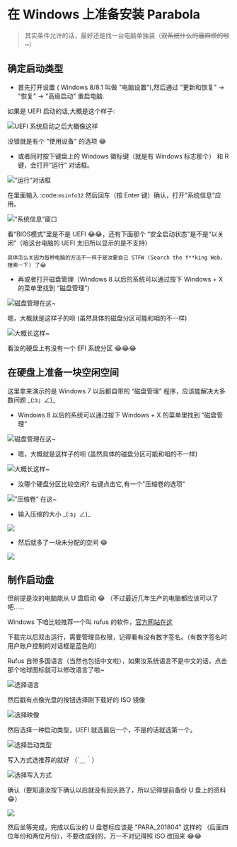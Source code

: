 # 在 Windows 上准备安装 Parabola

> 其实条件允许的话，最好还是找一台电脑单独装（<s>双系统什么的最麻烦的啦~</s>）

确定启动类型
----------------------------------------

* 首先打开设置 ( Windows 8/8.1 叫做 "电脑设置"),然后通过 "更新和恢复" -> "恢复" -> "高级启动" 重启电脑.

如果是 UEFI 启动的话,大概是这个样子:

![UEFI 系统启动之后大概像这样](/assets/getting_ready_for_install_parabola/0.png)

没错就是有个 "使用设备" 的选项 😂

* 或者同时按下键盘上的 Windows 徽标键（就是有 Windows 标志那个） 和 R 键，会打开“运行” 对话框。

![“运行”对话框](/assets/getting_ready_for_install_parabola/1.png)


在里面输入 :code:`msinfo32` 然后回车（按 Enter 键）确认，打开”系统信息”应用。

![“系统信息”窗口](/assets/getting_ready_for_install_parabola/2.png)

看“BIOS模式”里是不是 UEFI 😂😂，还有下面那个 “安全启动状态”是不是“以关闭”（咱这台电脑的 UEFI 太旧所以显示的是不支持）


    具体怎么关因为每种电脑的方法不一样于是汝要自己 STFW (Search the f**king Web，搜索一下) 了😂

* 再或者打开磁盘管理（Windows 8 以后的系统可以通过按下 Windows + X 的菜单里找到 “磁盘管理”）

![磁盘管理在这~](/assets/getting_ready_for_install_parabola/01.png)

嗯，大概就是这样子的呗 (虽然具体的磁盘分区可能和咱的不一样)

![大概长这样~](/assets/getting_ready_for_install_parabola/02.png)

看汝的硬盘上有没有一个 EFI 系统分区 😂😂😂

在硬盘上准备一块空闲空间
---------------------------------------

这里拿来演示的是 Windows 7 以后都自带的 “磁盘管理” 程序，应该能解决大多数问题 \_(:з」∠)\_

* Windows 8 以后的系统可以通过按下 Windows + X 的菜单里找到 “磁盘管理”

![磁盘管理在这~](/assets/getting_ready_for_install_parabola/01.png)
* 嗯，大概就是这样子的呗 (虽然具体的磁盘分区可能和咱的不一样)

![大概长这样~](/assets/getting_ready_for_install_parabola/02.png)


* 汝哪个硬盘分区比较空闲? 右键点击它,有一个"压缩卷的选项"

![”压缩卷“ 在这~](/assets/getting_ready_for_install_parabola/03.png)

* 输入压缩的大小 \_(:з」∠)\_

![](/assets/getting_ready_for_install_parabola/04.png)

* 然后就多了一块未分配的空间 😂

![](/assets/getting_ready_for_install_parabola/05.png)

制作启动盘
-------------------------

但前提是汝的电脑能从 U 盘启动 😂 （不过最近几年生产的电脑都应该可以了吧……

Windows 下咱比较推荐一个叫 rufus 的软件，[官方网站在这](https://rufus.akeo.ie/)

下载完以后双击运行，需要管理员权限，记得看有没有数字签名。（有数字签名时用户账户控制的对话框是蓝色的）

Rufus 自带多国语言（当然也包括中文啦），如果汝系统语言不是中文的话，点击那个地球图标就可以修改语言了啦~

![选择语言](/assets/getting_ready_for_install_parabola/3.png)


然后戳有点像光盘的按钮选择刚下载好的 ISO 镜像

![选择映像](/assets/getting_ready_for_install_parabola/4.png)

然后选择一种启动类型，UEFI 就选最后一个，不是的话就选第一个。

![选择启动类型](/assets/getting_ready_for_install_parabola/5.png)

写入方式选推荐的就好 （´＿｀）

![选择写入方式](/assets/getting_ready_for_install_parabola/6.png)

确认（要知道汝按下确认以后就没有回头路了，所以记得提前备份 U 盘上的资料 😂）

![](/assets/getting_ready_for_install_parabola/7.png)

然后坐等完成，完成以后汝的 U 盘卷标应该是 "PARA_201804" 这样的 （后面四位年份和两位月份），不要改成别的，万一不对记得照 ISO 改回来 😂😂
